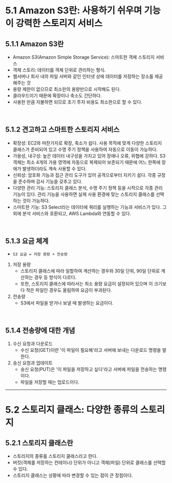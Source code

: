 # 5.1 Amazon S3란: 사용하기 쉬우며 기능이 강력한 스토리지 서비스

## 5.1.1 Amazon S3란
- Amazon S3(Amazon Simple Storage Service): 스마트한 객체 스토리지 서비스
- 객체 스토리: 데이터를 객체 단위로 관리하는 형식.
- 웹서버나 회사 내의 파일 서버와 같인 인터넷 상에 데이터를 저장하는 장소를 제공해주는 것
- 용량 제한이 없으므로 최소한의 용량만으로 시작해도 된다.
- 클라우드이기 때문에 확장이나 축소도 간단하다.
- 사용한 만큼 지불하면 되므로 초기 투자 비용도 최소한으로 할 수 있다.

<br/>

## 5.1.2 견고하고 스마트한 스토리지 서비스
- 확장성: EC2와 마찬가지로 확장, 축소가 쉽다. 사용 목적에 맞게 다양한 스토리지 클래스가 준비되어 있고 수명 주기 정책을 사용하여 자동으로 이동이 가능하다.
- 가용성, 내구성: 높은 데이터 내구성을 가지고 있어 장애나 오류, 위협에 강하다. S3 객체는 최소 4개의 가용 영역에 자동으로 복제되어 보존되기 때문에 어느 한쪽에 장애가 발생하더라도 계속 사용할 수 있다.
- 신뢰성: 암호화 기능과 접근 관리 도구가 있어 공격으로부터 지키기 쉽다. 각종 규정을 준수하며 감사 기능을 갖추고 있다.
- 다양한 관리 기능: 스토리지 클래스 분석, 수명 주기 정책 등을 시작으로 각종 관리 기능이 있다. 관리 기능을 사용하면 실제 사용 환경에 맞는 스토리지 클래스를 선택하는 것이 가능하다.
- 스마트한 기능: S3 Select라는 데이터에 쿼리를 실행하는 기능과 서비스가 있다. 그 외에 분석 서비스와 호환되고, AWS Lambda와 연동할 수 있다.

<br/>

## 5.1.3 요금 체계
- `S3 요금 = 저장 용량 + 전송량`
1. 저장 용량
    - 스토리지 클래스에 따라 일할하여 계산하는 경우와 30일 단위, 90일 단위로 계산하는 경우 등 방식이 다르다.
    - 또한, 스토리지 클래스에 따라서는 최소 용량 요금이 설정되어 있으며 이 크기보다 작은 파일인 경우도 올림하여 요금이 부과된다.
2. 전송량
    - S3에서 파일을 받거나 보낼 때 발생하는 요금이다.
  
<br/>

## 5.1.4 전송량에 대한 개념
1. 수신 요청과 다운로드
    - 수신 요청(GET)이란 '이 파일이 필요해'라고 서버에 보내는 다운로드 명령을 말한다.
2. 송신 요청과 업데이트
    - 송신 요청(PUT)은 '이 파일을 저장하고 싶다'라고 서버에 파일을 전송하는 명령이다.
    - 파일을 저장할 때는 업로드이다.

<hr/>

# 5.2 스토리지 클래스: 다양한 종류의 스토리지

## 5.2.1 스토리지 클래스란
- 스토리지의 종류를 스토리지 클래스라고 한다.
- 버킷(객체를 저장하는 컨테이너) 단위가 아니고 객체(파일) 단위로 클래스를 선택할 수 있다.
- 스토리지 클래스는 상황에 따라 변경할 수 있는 점이 큰 장점이다.
